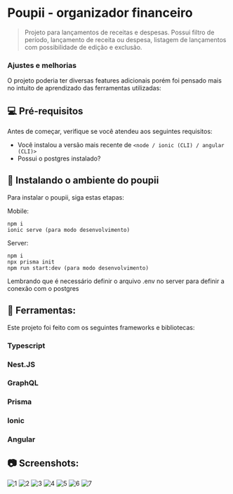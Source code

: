 # Poupii - organizador financeiro

> Projeto para lançamentos de receitas e despesas. Possui filtro de período, lançamento de receita ou despesa, listagem de lançamentos com possibilidade de edição e exclusão.

### Ajustes e melhorias

O projeto poderia ter diversas features adicionais porém foi pensado mais no intuito de aprendizado das ferramentas utilizadas:

## 💻 Pré-requisitos

Antes de começar, verifique se você atendeu aos seguintes requisitos:

- Você instalou a versão mais recente de `<node / ionic (CLI) / angular (CLI)>`
- Possui o postgres instalado?

## 🚀 Instalando o ambiente do poupii

Para instalar o poupii, siga estas etapas:

Mobile:

```
npm i
ionic serve (para modo desenvolvimento)
```

Server:

```
npm i
npx prisma init
npm run start:dev (para modo desenvolvimento)
```

Lembrando que é necessário definir o arquivo .env no server para definir a conexão com o postgres

## 💙 Ferramentas:

Este projeto foi feito com os seguintes frameworks e bibliotecas:

### Typescript
### Nest.JS
### GraphQL
### Prisma
### Ionic
### Angular

## 📷 Screenshots:
![1](https://github.com/joaovictorlongo/poupii/assets/43239578/d38e4e30-99a5-47bd-a5f5-e4276ad428ee) ![2](https://github.com/joaovictorlongo/poupii/assets/43239578/c40ec0cc-905b-49a3-9caf-1293662e035a) ![3](https://github.com/joaovictorlongo/poupii/assets/43239578/7c32733e-c925-4b5a-8fc5-3e0b6ed3be2c) ![4](https://github.com/joaovictorlongo/poupii/assets/43239578/f78ac190-cb88-47fb-b8d2-f48a1355fdce) ![5](https://github.com/joaovictorlongo/poupii/assets/43239578/3bad09f9-10f3-4ab3-9d75-a4e32d655757) ![6](https://github.com/joaovictorlongo/poupii/assets/43239578/9cd91a00-765e-439f-9105-a4ae54b16dc8) ![7](https://github.com/joaovictorlongo/poupii/assets/43239578/01ec25cd-246c-4590-bf0a-9b1e7af6e565)
